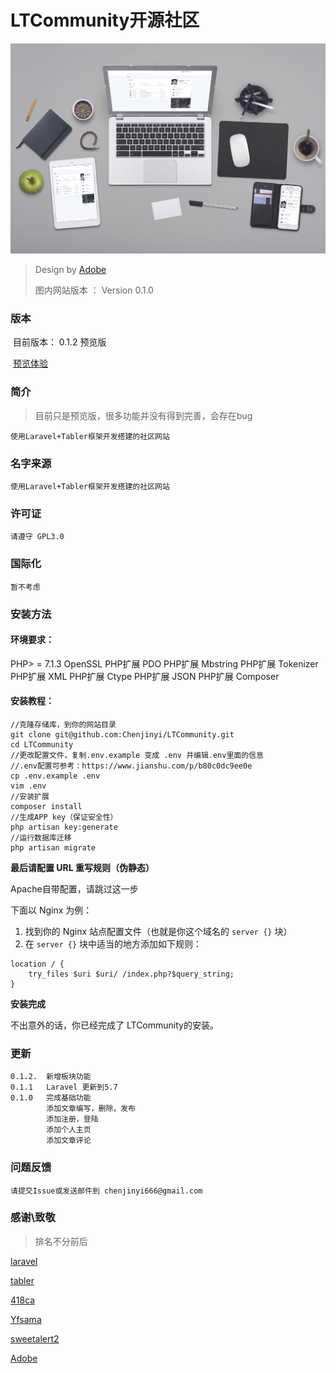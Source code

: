 # LTCommunity开源社区



![AdobeStock](./AdobeStock.jpg)

> Design by [Adobe](https://www.adobe.com/)
>
> 图内网站版本 ： Version 0.1.0 



### 版本

​	目前版本： 0.1.2  预览版

​	[预览体验](https://community.mercy.ink/)

### 简介

> 目前只是预览版，很多功能并没有得到完善，会存在bug

	使用Laravel+Tabler框架开发搭建的社区网站

### 名字来源

	使用Laravel+Tabler框架开发搭建的社区网站

### 许可证

	请遵守 GPL3.0 

### 国际化

	暂不考虑

### 安装方法

#### 环境要求：

PHP> = 7.1.3
OpenSSL PHP扩展
PDO PHP扩展
Mbstring PHP扩展
Tokenizer PHP扩展
XML PHP扩展
Ctype PHP扩展
JSON PHP扩展
Composer

#### 安装教程：

~~~shell
//克隆存储库，到你的网站目录
git clone git@github.com:Chenjinyi/LTCommunity.git 
cd LTCommunity
//更改配置文件，复制.env.example 变成 .env 并编辑.env里面的信息
//.env配置可参考：https://www.jianshu.com/p/b80c0dc9ee0e
cp .env.example .env
vim .env
//安装扩展
composer install
//生成APP key（保证安全性）
php artisan key:generate
//运行数据库迁移
php artisan migrate

~~~

**最后请配置 URL 重写规则（伪静态）**

Apache自带配置，请跳过这一步

下面以 Nginx 为例：

1. 找到你的 Nginx 站点配置文件（也就是你这个域名的 `server {}` 块）
2. 在 `server {}` 块中适当的地方添加如下规则：

```
location / {
    try_files $uri $uri/ /index.php?$query_string;
}
```

**安装完成**

 不出意外的话，你已经完成了 LTCommunity的安装。

### 更新

~~~
0.1.2.  新增板块功能
0.1.1   Laravel 更新到5.7
0.1.0   完成基础功能
		添加文章编写，删除，发布
		添加注册，登陆
		添加个人主页
		添加文章评论

~~~

### 问题反馈

	请提交Issue或发送邮件到 chenjinyi666@gmail.com

### 感谢\致敬

> 排名不分前后

[laravel](https://laravel.com/)

[tabler](https://tabler.github.io/)

[418ca]()

[Yfsama]()

[sweetalert2](https://sweetalert2.github.io/)

[Adobe](https://www.adobe.com/)
